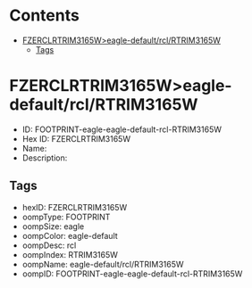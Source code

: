 



Contents
========

* [FZERCLRTRIM3165W>eagle-default/rcl/RTRIM3165W](#fzerclrtrim3165weagle-defaultrclrtrim3165w)
	* [Tags](#tags)

# FZERCLRTRIM3165W>eagle-default/rcl/RTRIM3165W

- ID: FOOTPRINT-eagle-eagle-default-rcl-RTRIM3165W
- Hex ID: FZERCLRTRIM3165W
- Name: 
- Description: 

## Tags

- hexID: FZERCLRTRIM3165W
- oompType: FOOTPRINT
- oompSize: eagle
- oompColor: eagle-default
- oompDesc: rcl
- oompIndex: RTRIM3165W
- oompName: eagle-default/rcl/RTRIM3165W
- oompID: FOOTPRINT-eagle-eagle-default-rcl-RTRIM3165W
